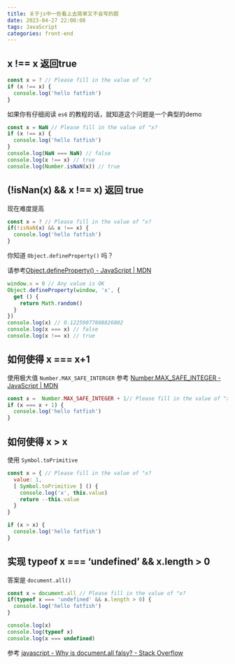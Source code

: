 ```yaml
---
title: 关于js中一些看上去简单又不会写的题
date: 2023-04-27 22:08:08
tags: JavaScript
categories: front-end
---
```

## x !== x 返回true
```js
const x = ? // Please fill in the value of "x?
if (x !== x) {
  console.log('hello fatfish')
}
```

如果你有仔细阅读 `es6` 的教程的话，就知道这个问题是一个典型的demo
```js
const x = NaN // Please fill in the value of "x?
if (x !== x) {
  console.log('hello fatfish')
}
console.log(NaN === NaN) // false
console.log(x !== x) // true
console.log(Number.isNaN(x)) // true
```

## (!isNan(x) && x !== x) 返回 true
现在难度提高
```js
const x = ? // Please fill in the value of "x?
if(!isNaN(x) && x !== x) {
  console.log('hello fatfish')
}
```

你知道 `Object.defineProperty()` 吗？

请参考[Object.defineProperty() - JavaScript | MDN](https://developer.mozilla.org/zh-CN/docs/Web/JavaScript/Reference/Global_Objects/Object/defineProperty)

```js
window.x = 0 // Any value is OK
Object.defineProperty(window, 'x', {
  get () {
    return Math.random()
  }
})
console.log(x) // 0.12259077808826002
console.log(x === x) // false
console.log(x !== x) // true
```

## 如何使得 x === x+1
使用极大值  `Number.MAX_SAFE_INTERGER` 
参考 [Number.MAX_SAFE_INTEGER - JavaScript | MDN](https://developer.mozilla.org/en-US/docs/Web/JavaScript/Reference/Global_Objects/Number/MAX_SAFE_INTEGER)

```js
const x =  Number.MAX_SAFE_INTEGER + 1// Please fill in the value of "x?
if (x === x + 1) {
  console.log('hello fatfish')
}
```

## 如何使得 x > x
 使用 `Symbol.toPrimitive` 

```js
const x = { // Please fill in the value of "x?
  value: 1,
  [ Symbol.toPrimitive ] () {
    console.log('x', this.value)
    return --this.value
  }
}

if (x > x) {
  console.log('hello fatfish')
}
```


## 实现 typeof x === ‘undefined’ && x.length > 0

答案是 `document.all()`

```js
const x = document.all // Please fill in the value of "x?
if(typeof x === 'undefined' && x.length > 0) {
  console.log('hello fatfish')
}

console.log(x)
console.log(typeof x)
console.log(x === undefined)
```


参考 [javascript - Why is document.all falsy? - Stack Overflow](https://stackoverflow.com/questions/10350142/why-is-document-all-falsy/62005426)

